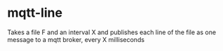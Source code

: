 # mqtt-line
Takes a file F and an interval X and publishes each line of the file as one message to a mqtt broker, every X milliseconds
